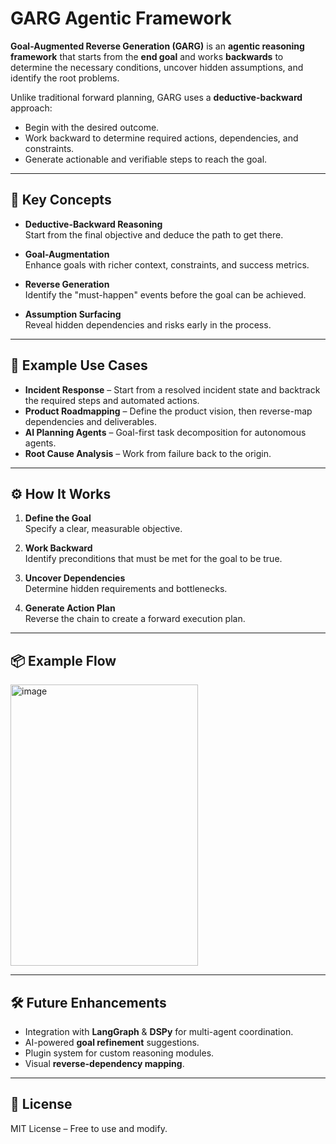 # GARG Agentic Framework

**Goal-Augmented Reverse Generation (GARG)** is an **agentic reasoning framework** that starts from the **end goal** and works **backwards** to determine the necessary conditions, uncover hidden assumptions, and identify the root problems.  

Unlike traditional forward planning, GARG uses a **deductive-backward** approach:  
- Begin with the desired outcome.  
- Work backward to determine required actions, dependencies, and constraints.  
- Generate actionable and verifiable steps to reach the goal.  

---

## 🚀 Key Concepts

- **Deductive-Backward Reasoning**  
  Start from the final objective and deduce the path to get there.

- **Goal-Augmentation**  
  Enhance goals with richer context, constraints, and success metrics.

- **Reverse Generation**  
  Identify the "must-happen" events before the goal can be achieved.

- **Assumption Surfacing**  
  Reveal hidden dependencies and risks early in the process.

---

## 📂 Example Use Cases

- **Incident Response** – Start from a resolved incident state and backtrack the required steps and automated actions.
- **Product Roadmapping** – Define the product vision, then reverse-map dependencies and deliverables.
- **AI Planning Agents** – Goal-first task decomposition for autonomous agents.
- **Root Cause Analysis** – Work from failure back to the origin.

---

## ⚙️ How It Works

1. **Define the Goal**  
   Specify a clear, measurable objective.

2. **Work Backward**  
   Identify preconditions that must be met for the goal to be true.

3. **Uncover Dependencies**  
   Determine hidden requirements and bottlenecks.

4. **Generate Action Plan**  
   Reverse the chain to create a forward execution plan.


---

## 📦 Example Flow
<img width="300" height="450" alt="image" src="https://github.com/user-attachments/assets/b6b12b7f-54dd-456d-a2ea-3e600920bd13" />

---

## 🛠️ Future Enhancements

- Integration with **LangGraph** & **DSPy** for multi-agent coordination.
- AI-powered **goal refinement** suggestions.
- Plugin system for custom reasoning modules.
- Visual **reverse-dependency mapping**.

---

## 📜 License
MIT License – Free to use and modify.

